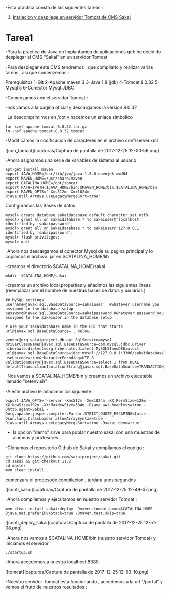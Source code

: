 -Esta practica consta de las siguientes tareas :

1. [Intalacion y despliege en servidor Tomcat de CMS Sakai](#tarea1)

# Tarea1

-Para la practica de Java en Implantacion de aplicaciones qeb he decidido desplegar el CMS "Sakai" en un servidor Tomcat

-Para desplegar este CMS tendremos , que compilarlo y realizar varias tareas , asi que comenzemos :

Prerequisitos 
	1-Git 
	2-Apache maven 3
	3-Java 1.8 (jdk)
	4-Tomcat 8.0.32
	5-Mysql 5
	6-Conector Mysql JDBC


-Comenzamos con el servidor Tomcat :

-nos vamos a la pagina oficial y descargamos la version 8.0.32 

-La descomprimimos en /opt y hacemos un enlace simbolico 
~~~
tar xzvf apache-tomcat-8.0.32.tar.gz
ln -nsf apache-tomcat-8.0.32 tomcat
~~~
-Modificamos la codificacion de caracteres en el archivo conf/server.xml

![con_tomcat](capturas/Captura de pantalla de 2017-12-25 12-00-56.png)

-Ahora asignamos una serie de variables de sistema al usuario 

~~~
apt-get install maven
export JAVA_HOME=/usr/lib/jvm/java-1.8.0-openjdk-amd64
export MAVEN_HOME=/usr/share/maven
export CATALINA_HOME=/opt/tomcat
export PATH=$PATH:$JAVA_HOME/bin:$MAVEN_HOME/bin:$CATALINA_HOME/bin
export MAVEN_OPTS='-Xms512m -Xmx1024m -Djava.util.Arrays.useLegacyMergeSort=true'
~~~

Configuramos las Bases de datos 

~~~
mysql> create database sakaidatabase default character set utf8;
mysql> grant all on sakaidatabase.* to sakaiuser@'localhost' identified by 'sakaipassword';
mysql> grant all on sakaidatabase.* to sakaiuser@'127.0.0.1' identified by 'sakaipassword';
mysql> flush privileges;
mysql> quit
~~~

-Ahora nos descargamos el conector Mysql de su pagina principal y lo copiamos el archivo .jar  en $CATALINA_HOME/lib

-creamos el directorio $CATALINA_HOME/sakai
~~~
mkdir  $CATALINA_HOME/sakai
~~~

-creamos un archivo local.properties y añadimos las siguientes lineas (reemplazar por el nombre de nuestras bases de datos y usuarios )

~~~
## MySQL settings
username@javax.sql.BaseDataSource=sakaiuser   #whatever username you assigned in the database setup
password@javax.sql.BaseDataSource=sakaipassword #whatever password you assigned to the sakaiuser in the database setup

# use your sakaidatabase name in the URI that starts url@javax.sql.BaseDataSource= , below.

vendor@org.sakaiproject.db.api.SqlService=mysql
driverClassName@javax.sql.BaseDataSource=com.mysql.jdbc.Driver
hibernate.dialect=org.hibernate.dialect.MySQL5InnoDBDialect
url@javax.sql.BaseDataSource=jdbc:mysql://127.0.0.1:3306/sakaidatabase?useUnicode=true&characterEncoding=UTF-8
validationQuery@javax.sql.BaseDataSource=select 1 from DUAL
defaultTransactionIsolationString@javax.sql.BaseDataSource=TRANSACTION_READ_COMMITTED
~~~


-Nos vamos a $CATALINA_HOME/bin y creamos un archivo ejecutable llamado "setenv.sh"

-A este archivo le añadimos los siguiente :
~~~
export JAVA_OPTS='-server -Xms512m -Xmx1024m -XX:PermSize=128m -XX:NewSize=192m -XX:MaxNewSize=384m -Djava.awt.headless=true -Dhttp.agent=Sakai -Dorg.apache.jasper.compiler.Parser.STRICT_QUOTE_ESCAPING=false -Dsun.lang.ClassLoader.allowArraySyntax=true -Djava.util.Arrays.useLegacyMergeSort=true -Dsakai.demo=true'
~~~

* la opcion "demo" sirve para poblar nuestro sakai con una muestras de alumnos y profesores 

-Clonamos el repositorio Github de Sakai y compilamos el codigo :

~~~
git clone https://github.com/sakaiproject/sakai.git
cd sakai && git checkout 11.2
cd master
mvn clean install 
~~~

comenzara el procesode compilacion , tardara unos segundos 

![confi_sakai](capturas/Captura de pantalla de 2017-12-25 12-49-47.png)

-Ahora compilamos y ejecutamos en nuestro servidor Tomcat :

~~~
mvn clean install sakai:deploy -Dmaven.tomcat.home=$CATALINA_HOME -Djava.net.preferIPv4Stack=true -Dmaven.test.skip=true
~~~

![confi_deploy_sakai](capturas/Captura de pantalla de 2017-12-25 12-51-08.png)

-Ahora nos vamos a $CATALINA_HOME/bin (nuestro servidor Tomcat) y iniciamos el servidor 

~~~
./startup.sh
~~~

-Ahora accedemos a nuestro localhost:8080

![tomcat](capturas/Captura de pantalla de 2017-12-25 12-53-10.png)

-Nuestro servidor Tomcat esta funcionando , accedemos a la url "/portal" y vemos el fruto de nuestros resultados :



 

